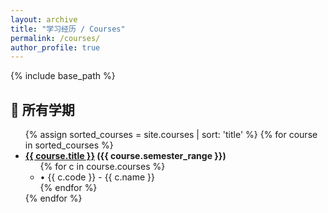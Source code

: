 ```yaml
---
layout: archive
title: "学习经历 / Courses"
permalink: /courses/
author_profile: true
---
```


{% include base_path %}

## 📘 所有学期

<ul>
  {% assign sorted_courses = site.courses | sort: 'title' %}
  {% for course in sorted_courses %}
    <li>
      <strong><a href="{{ course.url }}">{{ course.title }}</a> ({{ course.semester_range }})</strong>
      <ul>
        {% for c in course.courses %}
          <li>• {{ c.code }} - {{ c.name }}</li>
        {% endfor %}
      </ul>
    </li>
  {% endfor %}
</ul>
